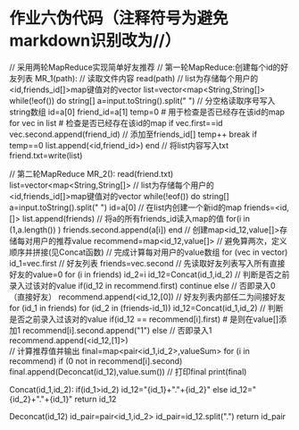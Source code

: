 # 作业六伪代码（注释符号为避免markdown识别改为//）
// 采用两轮MapReduce实现简单好友推荐
// 第一轮MapReduce:创建每个id的好友列表
MR_1(path):
    // 读取文件内容
    read(path)
    // list为存储每个用户的<id,friends_id[]>map键值对的vector
    list=vector<map<String,String[]>
    while(!eof())
        do
        string[] a=input.toString().split(" ") // 分空格读取序号写入string数组
        id=a[0]
        friend_id=a[1]
        temp=0 # 用于检查是否已经存在该id的map
        for vec in list # 检查是否已经存在该id的map
            if vec.first==id
                vec.second.append(friend_id) // 添加至friends_id[]
                temp++
                break
        if temp==0
            list.append(<id,friend_id>)
        end
    // 将list内容写入txt
    friend.txt=write(list)         

// 第二轮MapReduce
MR_2():
    read(friend.txt)
    list=vector<map<String,String[]>
    // list为存储每个用户的<id,friends_id[]>map键值对的vector
    while(!eof())
        do
        string[] a=input.toString().split(" ")
        id=a[0]
        // 在list内创建一个新id的map
        friends=<id,[]>
        list.append(friends)
        // 将a的所有friends_id读入map的值
        for(i in (1,a.length()) )
            friends.second.append(a[i])
        end
    // 创建map<id_12,value[]>存储每对用户的推荐value
    recommend=map<id_12,value[]>
    // 避免算两次，定义顺序并拼接(见Concat函数)
    // 完成计算每对用户的value数组
    for (vec in vector)
        id_1=vec.first
        // 好友列表
        friends=vec.second
        // 先读取好友列表写入所有直接好友的value=0
        for (i in friends)
            id_2=i
            id_12=Concat(id_1,id_2)
            // 判断是否之前录入过该对的value
            if(id_12 in recommend.first)
                continue
            else // 否即录入0（直接好友）
                recommend.append(<id_12,[0])
        // 好友列表内部任二为间接好友
        for (id_1 in friends)
            for (id_2 in (friends-id_1))
                id_12=Concat(id_1,id_2)
                // 判断是否之前录入过该对的value
                if(id_12 == recommend[i].first) # 是则在value[]添加1
                    recommend[i].second.append("1")
                else // 否即录入1
                    recommend.append(<id_12,[1]>)    
    // 计算推荐值并输出
    final=map<pair<id_1,id_2>,valueSum>
    for (i in recommend)
        if (0 not in recommend[i].second)
            final.append(Deconcat(id_12),value.sum())
    // 打印final
    print(final)

Concat(id_1,id_2):
    if(id_1>id_2)
        id_12="{id_1}+"."+{id_2}"
    else
        id_12="{id_2}+"."+{id_1}"
    return id_12

Deconcat(id_12)
    id_pair=pair<id_1,id_2>
    id_pair=id_12.split(".")
    return id_pair
    

